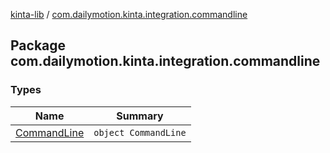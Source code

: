 [kinta-lib](../index.md) / [com.dailymotion.kinta.integration.commandline](./index.md)

## Package com.dailymotion.kinta.integration.commandline

### Types

| Name | Summary |
|---|---|
| [CommandLine](-command-line/index.md) | `object CommandLine` |
